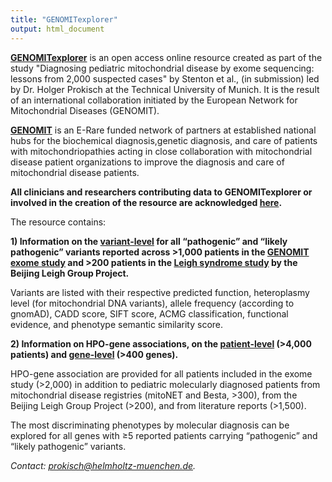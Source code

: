 ```yaml
---
title: "GENOMITexplorer"
output: html_document
---
```


**<a href="https://prokischlab.github.io/GENOMITexplorer/" target="_blank">GENOMITexplorer</a>** is an open access online resource created as part of the study "Diagnosing pediatric mitochondrial disease by exome sequencing: lessons from 2,000 suspected cases" by Stenton et al., (in submission) led by Dr. Holger Prokisch at the Technical University of Munich. It is the result of an international collaboration initiated by the European Network for Mitochondrial Diseases (GENOMIT).

**<a href="https://genomit.eu" target="_blank">GENOMIT</a>** is an E-Rare funded network of partners at established national hubs for the biochemical diagnosis,genetic diagnosis, and care of patients with mitochondriopathies acting in close collaboration with mitochondrial disease patient organizations to improve the diagnosis and care of mitochondrial disease patients.

**All clinicians and researchers contributing data to GENOMITexplorer or involved in the creation of the resource are acknowledged <a href="https://prokischlab.github.io/GENOMITexplorer/#Scripts_all_contributors_contributors.html" target="_blank">here</a>.**

The resource contains:

**1) Information on the <a href="https://prokischlab.github.io/GENOMITexplorer/#Scripts_genetic_variants_disease_causing_variants.html" target="_blank">variant-level</a> for all “pathogenic” and “likely pathogenic” variants reported across >1,000 patients in the <a href="https://www.medrxiv.org/content/10.1101/2021.06.21.21259171v1.full" target="_blank">GENOMIT exome study</a> and >200 patients in the <a href="https://onlinelibrary.wiley.com/doi/abs/10.1002/ana.26313" target="_blank">Leigh syndrome study</a> by the Beijing Leigh Group Project.**

Variants are listed with their respective predicted function, heteroplasmy level (for mitochondrial DNA variants), allele frequency (according to gnomAD), CADD score, SIFT score, ACMG classification, functional evidence, and phenotype semantic similarity score.

**2) Information on HPO-gene associations, on the <a href="https://prokischlab.github.io/GENOMITexplorer/#Scripts_HPO_associations_patient_level_patient_level.html" target="_blank">patient-level</a> (>4,000 patients) and <a href="https://prokischlab.github.io/GENOMITexplorer/#Scripts_HPO_associations_gene_level_all_genes_summary.html" target="_blank">gene-level</a> (>400 genes).**

HPO-gene association are provided for all patients included in the exome study (>2,000) in addition to pediatric molecularly diagnosed patients from mitochondrial disease registries (mitoNET and Besta, >300), from the Beijing Leigh Group Project (>200), and from literature reports (>1,500).

The most discriminating phenotypes by molecular diagnosis can be explored for all genes with ≥5 reported patients carrying “pathogenic” and “likely pathogenic” variants.

_Contact: prokisch@helmholtz-muenchen.de._


